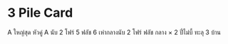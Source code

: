# 3 Pile Card
A ใหญ่สุด หัวคู่ A นับ 2 โฟร์ 5 ฟลัช 6 เห่ากลางนับ 2 โฟร์ ฟลัช กลาง × 2 ปี่ไม่บี้ ทะลุ 3 บ้าน
